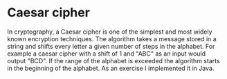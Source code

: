 # Caesar cipher 

In cryptography, a Caesar cipher is one of the simplest and most widely known encryption techniques. 
The algorithm takes a message stored in a string and shifts every letter a given number of steps in the alphabet. 
For example a caesar cipher with a shift of 1 and "ABC" as an input would output "BCD". If the range of the alphabet is exceeded
the algorithm starts in the beginning of the alphabet.
As an exercise I implemented it in Java. 

           

